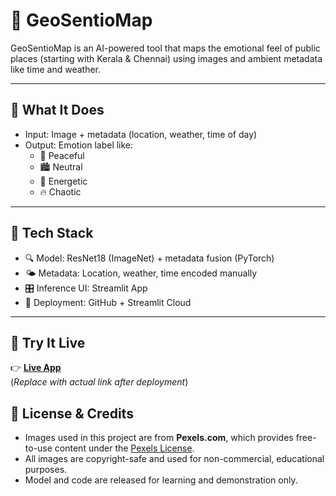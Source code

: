 # 🧠 GeoSentioMap

GeoSentioMap is an AI-powered tool that maps the emotional feel of public places (starting with Kerala & Chennai) using images and ambient metadata like time and weather.

---

## 🎯 What It Does

- Input: Image + metadata (location, weather, time of day)
- Output: Emotion label like:
  - 🧘 Peaceful
  - 🏙️ Neutral
  - 🕺 Energetic
  - 🔥 Chaotic

---

## 🔧 Tech Stack

- 🔍 Model: ResNet18 (ImageNet) + metadata fusion (PyTorch)
- 🌤️ Metadata: Location, weather, time encoded manually
- 🎛️ Inference UI: Streamlit App
- 📁 Deployment: GitHub + Streamlit Cloud

---

## 🚀 Try It Live

👉 **[Live App](https://geosentiomap.streamlit.app)**  
(*Replace with actual link after deployment*)

## 🔐 License & Credits

- Images used in this project are from **Pexels.com**, which provides free-to-use content under the [Pexels License](https://www.pexels.com/license/).
- All images are copyright-safe and used for non-commercial, educational purposes.
- Model and code are released for learning and demonstration only.

